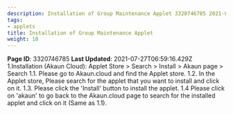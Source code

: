 ```yaml
---
description: Installation of Group Maintenance Applet 3320746785 2021-07-27T06:59:16.
tags:
- applets
title: Installation of Group Maintenance Applet
weight: 10
---
```


**Page ID**: 3320746785
**Last Updated**: 2021-07-27T06:59:16.429Z
1.Installation (Akaun Cloud): Applet Store > Search > Install > Akaun page > Search
1.1. Please go to Akaun.cloud and find the Applet store.
1.2. In the Applet store, Please search for the applet that you want to install and click on it.
1.3. Please click the 'Install' button to install the applet.
1.4 Please click on 'akaun' to go back to the Akaun.cloud page to search for the installed applet and click on it (Same as 1.1).